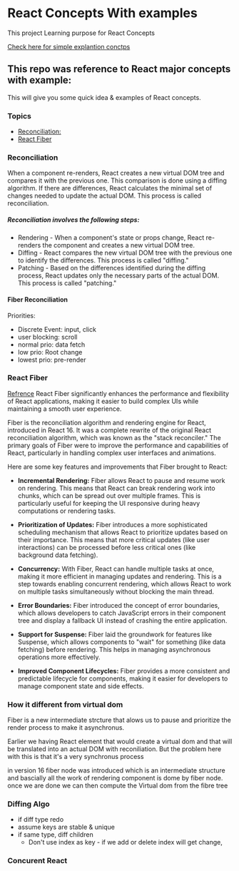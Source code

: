 # React Concepts With examples
This project Learning purpose for React Concepts 

[Check here for simple explantion conctps](README_SIMPLE.MD)

## This repo was reference to React major concepts with example:
This will give you some quick idea & examples of React concepts.

### Topics
- [Reconciliation:](#Reconciliation)
- [React Fiber](#react-fiber)

### Reconciliation
When a component re-renders, React creates a new virtual DOM tree and compares it with the previous one. This comparison is done using a diffing algorithm. If there are differences, React calculates the minimal set of changes needed to update the actual DOM. This process is called reconciliation.

##### Reconciliation involves the following steps:
- Rendering - When a component's state or props change, React re-renders the component and creates a new virtual DOM tree.
- Diffing - React compares the new virtual DOM tree with the previous one to identify the differences. This process is called "diffing." 
- Patching - Based on the differences identified during the diffing process, React updates only the necessary parts of the actual DOM. This process is called "patching."

#### Fiber Reconciliation
Priorities:
- Discrete Event: input, click
- user blocking: scroll
- normal prio: data fetch
- low prio: Root change
- lowest prio: pre-render

### React Fiber
[Refrence](https://github.com/acdlite/react-fiber-architecture)
React Fiber significantly enhances the performance and flexibility of React applications, making it easier to build complex UIs while maintaining a smooth user experience.

Fiber is the reconciliation algorithm and rendering engine for React, introduced in React 16. It was a complete rewrite of the original React reconciliation algorithm, which was known as the "stack reconciler." The primary goals of Fiber were to improve the performance and capabilities of React, particularly in handling complex user interfaces and animations.

Here are some key features and improvements that Fiber brought to React:

- **Incremental Rendering:** Fiber allows React to pause and resume work on rendering. This means that React can break rendering work into chunks, which can be spread out over multiple frames. This is particularly useful for keeping the UI responsive during heavy computations or rendering tasks.

- **Prioritization of Updates:** Fiber introduces a more sophisticated scheduling mechanism that allows React to prioritize updates based on their importance. This means that more critical updates (like user interactions) can be processed before less critical ones (like background data fetching).

- **Concurrency:** With Fiber, React can handle multiple tasks at once, making it more efficient in managing updates and rendering. This is a step towards enabling concurrent rendering, which allows React to work on multiple tasks simultaneously without blocking the main thread.

- **Error Boundaries:** Fiber introduced the concept of error boundaries, which allows developers to catch JavaScript errors in their component tree and display a fallback UI instead of crashing the entire application.

- **Support for Suspense:** Fiber laid the groundwork for features like Suspense, which allows components to "wait" for something (like data fetching) before rendering. This helps in managing asynchronous operations more effectively.

- **Improved Component Lifecycles:** Fiber provides a more consistent and predictable lifecycle for components, making it easier for developers to manage component state and side effects.

### How it different from virtual dom
Fiber is a new intermediate strcture that alows us to pause and prioritize the render process to make it asynchronus.

Earlier we having React element that would create a virtual dom and that will be translated into an actual DOM with reconiliation.
But the problem here with this is that it's a very synchronus process

in version 16 fiber node was introduced which is an intermediate structure and bascially all the work of rendering component is dome by fiber node.
once we are done we can then compute the Virtual dom from the fibre tree


### Diffing Algo
- if diff type redo
- assume keys are stable & unique
- if same type, diff children
    - Don't use index as key - if we add or delete index will get change,

### Concurent React